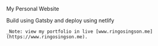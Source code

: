 My Personal Website 


Build using Gatsby and deploy using netlify


    _Note: view my portfolio in live [www.ringosingson.me](https://www.ringosingson.me).



